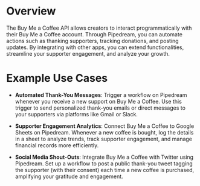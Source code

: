 # Overview

The Buy Me a Coffee API allows creators to interact programmatically with their Buy Me a Coffee account. Through Pipedream, you can automate actions such as thanking supporters, tracking donations, and posting updates. By integrating with other apps, you can extend functionalities, streamline your supporter engagement, and analyze your growth.

# Example Use Cases

- **Automated Thank-You Messages**: Trigger a workflow on Pipedream whenever you receive a new support on Buy Me a Coffee. Use this trigger to send personalized thank-you emails or direct messages to your supporters via platforms like Gmail or Slack.

- **Supporter Engagement Analytics**: Connect Buy Me a Coffee to Google Sheets on Pipedream. Whenever a new coffee is bought, log the details in a sheet to analyze trends, track supporter engagement, and manage financial records more efficiently.

- **Social Media Shout-Outs**: Integrate Buy Me a Coffee with Twitter using Pipedream. Set up a workflow to post a public thank-you tweet tagging the supporter (with their consent) each time a new coffee is purchased, amplifying your gratitude and engagement.
